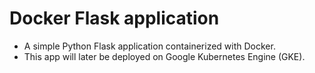 # Docker Flask application 

- A simple Python Flask application containerized with Docker.  
- This app will later be deployed on Google Kubernetes Engine (GKE).
